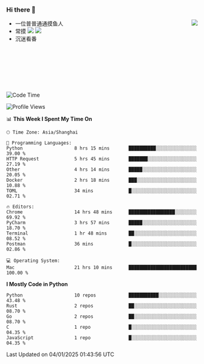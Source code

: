 ### Hi there 👋


<a href="https://github.com/yanlc39">
  <img align="right" src="https://github-readme-stats.vercel.app/api?username=yanlc39&show_icons=true&hide_border=true&icon_color=586069&title_color=a0a9af">
</a>

- 一位普普通通摸鱼人
- 常摸 ![](https://img.shields.io/badge/-Python-3e74a2?style=flat-square&logo=Python&logoColor=fff) ![](https://img.shields.io/badge/-C%2B%2B-brightgreen?style=flat-square)
- 沉迷看番



<br><br><br><br><br><br>


<!--START_SECTION:waka-->
![Code Time](http://img.shields.io/badge/Code%20Time-678%20hrs%2020%20mins-blue)

![Profile Views](http://img.shields.io/badge/Profile%20Views-1-blue)

📊 **This Week I Spent My Time On** 

```text
🕑︎ Time Zone: Asia/Shanghai

💬 Programming Languages: 
Python                   8 hrs 15 mins       ██████████░░░░░░░░░░░░░░░   39.00 % 
HTTP Request             5 hrs 45 mins       ███████░░░░░░░░░░░░░░░░░░   27.19 % 
Other                    4 hrs 14 mins       █████░░░░░░░░░░░░░░░░░░░░   20.05 % 
Docker                   2 hrs 18 mins       ███░░░░░░░░░░░░░░░░░░░░░░   10.88 % 
TOML                     34 mins             █░░░░░░░░░░░░░░░░░░░░░░░░   02.71 % 

🔥 Editors: 
Chrome                   14 hrs 48 mins      █████████████████░░░░░░░░   69.92 % 
PyCharm                  3 hrs 57 mins       █████░░░░░░░░░░░░░░░░░░░░   18.70 % 
Terminal                 1 hr 48 mins        ██░░░░░░░░░░░░░░░░░░░░░░░   08.52 % 
Postman                  36 mins             █░░░░░░░░░░░░░░░░░░░░░░░░   02.86 % 

💻 Operating System: 
Mac                      21 hrs 10 mins      █████████████████████████   100.00 % 
```

**I Mostly Code in Python** 

```text
Python                   10 repos            ███████████░░░░░░░░░░░░░░   43.48 % 
Rust                     2 repos             ██░░░░░░░░░░░░░░░░░░░░░░░   08.70 % 
Go                       2 repos             ██░░░░░░░░░░░░░░░░░░░░░░░   08.70 % 
C                        1 repo              █░░░░░░░░░░░░░░░░░░░░░░░░   04.35 % 
JavaScript               1 repo              █░░░░░░░░░░░░░░░░░░░░░░░░   04.35 % 
```




 Last Updated on 04/01/2025 01:43:56 UTC
<!--END_SECTION:waka-->
